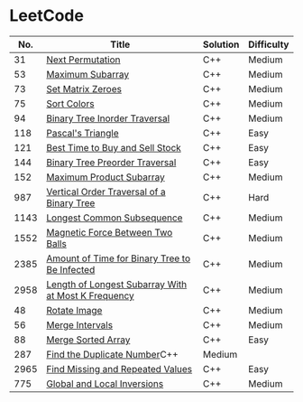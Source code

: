 
LeetCode
========

|   No. | Title                                                                                                                                     | Solution   | Difficulty   |
|-------|-------------------------------------------------------------------------------------------------------------------------------------------|------------|--------------|
|    31 | [Next Permutation](https://leetcode.com/problems/next-permutation/)                                                                       | C++        | Medium       |
|    53 | [ Maximum Subarray](https://leetcode.com/problems/maximum-subarray/)                                                                      | C++        | Medium       |
|    73 | [Set Matrix Zeroes](https://leetcode.com/problems/set-matrix-zeroes/)                                                                     | C++        | Medium       |
|    75 | [Sort Colors](https://leetcode.com/problems/sort-colors/)                                                                                 | C++        | Medium       |
|    94 | [Binary Tree Inorder Traversal](https://leetcode.com/problems/binary-tree-inorder-traversal/)                                             | C++        | Medium       |
|   118 | [Pascal's Triangle](https://leetcode.com/problems/pascals-triangle/)                                                                      | C++        | Easy         |
|   121 | [Best Time to Buy and Sell Stock](https://leetcode.com/problems/best-time-to-buy-and-sell-stock/)                                         | C++        | Easy         |
|   144 | [Binary Tree Preorder Traversal](https://leetcode.com/problems/binary-tree-preorder-traversal/)                                           | C++        | Easy         |
|   152 | [Maximum Product Subarray](https://leetcode.com/problems/maximum-product-subarray/)                                                       | C++        | Medium       |
|   987 | [Vertical Order Traversal of a Binary Tree](https://leetcode.com/problems/vertical-order-traversal-of-a-binary-tree/)                     | C++        | Hard         |
|  1143 | [Longest Common Subsequence](https://leetcode.com/problems/longest-common-subsequence/)                                                   | C++        | Medium       |
|  1552 | [Magnetic Force Between Two Balls](https://leetcode.com/problems/magnetic-force-between-two-balls/)                                       | C++        | Medium       |
|  2385 | [Amount of Time for Binary Tree to Be Infected](https://leetcode.com/problems/amount-of-time-for-binary-tree-to-be-infected/)             | C++        | Medium       |
|  2958 | [Length of Longest Subarray With at Most K Frequency](https://leetcode.com/problems/length-of-longest-subarray-with-at-most-k-frequency/) | C++        | Medium       |
|48| [Rotate Image](https://leetcode.com/problems/rotate-image/)|C++|Medium|
|56| [Merge Intervals](https://leetcode.com/problems/merge-intervals/)|C++|Medium|
|88| [Merge Sorted Array](https://leetcode.com/problems/merge-sorted-array/)|C++|Easy|
|287| [Find the Duplicate Number](https://leetcode.com/problems/find-the-duplicate-number/)C++|Medium|
|2965| [Find Missing and Repeated Values](https://leetcode.com/problems/find-missing-and-repeated-values/)|C++|Easy|
|775| [Global and Local Inversions](https://leetcode.com/problems/global-and-local-inversions/)|C++|Medium|









